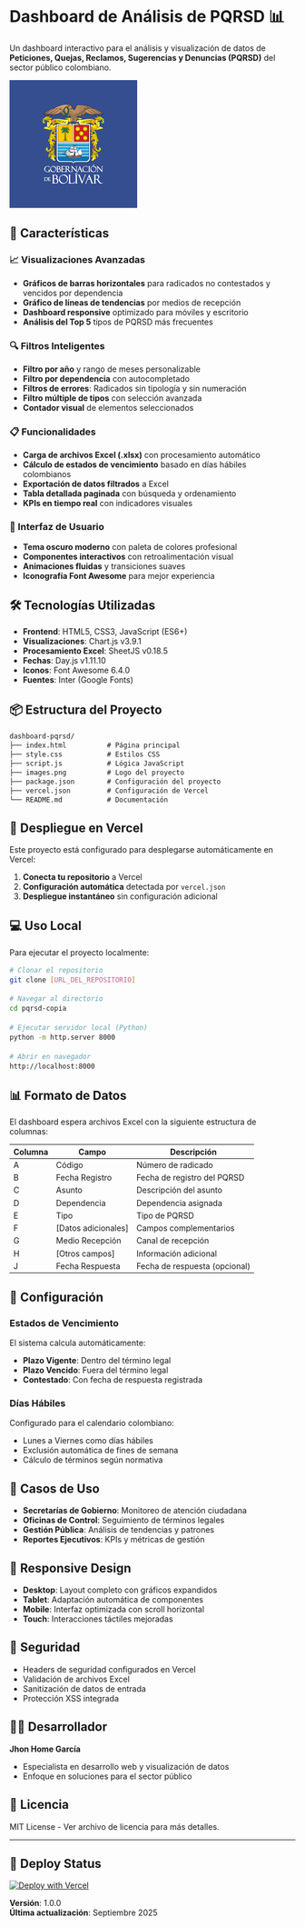 # Dashboard de Análisis de PQRSD 📊

Un dashboard interactivo para el análisis y visualización de datos de **Peticiones, Quejas, Reclamos, Sugerencias y Denuncias (PQRSD)** del sector público colombiano.

![Dashboard Preview](./images.png)

## 🚀 Características

### 📈 Visualizaciones Avanzadas
- **Gráficos de barras horizontales** para radicados no contestados y vencidos por dependencia
- **Gráfico de líneas de tendencias** por medios de recepción
- **Dashboard responsive** optimizado para móviles y escritorio
- **Análisis del Top 5** tipos de PQRSD más frecuentes

### 🔍 Filtros Inteligentes
- **Filtro por año** y rango de meses personalizable
- **Filtro por dependencia** con autocompletado
- **Filtros de errores**: Radicados sin tipología y sin numeración
- **Filtro múltiple de tipos** con selección avanzada
- **Contador visual** de elementos seleccionados

### 📋 Funcionalidades
- **Carga de archivos Excel (.xlsx)** con procesamiento automático
- **Cálculo de estados de vencimiento** basado en días hábiles colombianos
- **Exportación de datos filtrados** a Excel
- **Tabla detallada paginada** con búsqueda y ordenamiento
- **KPIs en tiempo real** con indicadores visuales

### 🎨 Interfaz de Usuario
- **Tema oscuro moderno** con paleta de colores profesional
- **Componentes interactivos** con retroalimentación visual
- **Animaciones fluidas** y transiciones suaves
- **Iconografía Font Awesome** para mejor experiencia

## 🛠️ Tecnologías Utilizadas

- **Frontend**: HTML5, CSS3, JavaScript (ES6+)
- **Visualizaciones**: Chart.js v3.9.1
- **Procesamiento Excel**: SheetJS v0.18.5
- **Fechas**: Day.js v1.11.10
- **Iconos**: Font Awesome 6.4.0
- **Fuentes**: Inter (Google Fonts)

## 📦 Estructura del Proyecto

```
dashboard-pqrsd/
├── index.html          # Página principal
├── style.css           # Estilos CSS
├── script.js           # Lógica JavaScript
├── images.png          # Logo del proyecto
├── package.json        # Configuración del proyecto
├── vercel.json         # Configuración de Vercel
└── README.md           # Documentación
```

## 🚀 Despliegue en Vercel

Este proyecto está configurado para desplegarse automáticamente en Vercel:

1. **Conecta tu repositorio** a Vercel
2. **Configuración automática** detectada por `vercel.json`
3. **Despliegue instantáneo** sin configuración adicional

## 💻 Uso Local

Para ejecutar el proyecto localmente:

```bash
# Clonar el repositorio
git clone [URL_DEL_REPOSITORIO]

# Navegar al directorio
cd pqrsd-copia

# Ejecutar servidor local (Python)
python -m http.server 8000

# Abrir en navegador
http://localhost:8000
```

## 📊 Formato de Datos

El dashboard espera archivos Excel con la siguiente estructura de columnas:

| Columna | Campo | Descripción |
|---------|-------|-------------|
| A | Código | Número de radicado |
| B | Fecha Registro | Fecha de registro del PQRSD |
| C | Asunto | Descripción del asunto |
| D | Dependencia | Dependencia asignada |
| E | Tipo | Tipo de PQRSD |
| F | [Datos adicionales] | Campos complementarios |
| G | Medio Recepción | Canal de recepción |
| H | [Otros campos] | Información adicional |
| J | Fecha Respuesta | Fecha de respuesta (opcional) |

## 🔧 Configuración

### Estados de Vencimiento
El sistema calcula automáticamente:
- **Plazo Vigente**: Dentro del término legal
- **Plazo Vencido**: Fuera del término legal
- **Contestado**: Con fecha de respuesta registrada

### Días Hábiles
Configurado para el calendario colombiano:
- Lunes a Viernes como días hábiles
- Exclusión automática de fines de semana
- Cálculo de términos según normativa

## 🎯 Casos de Uso

- **Secretarías de Gobierno**: Monitoreo de atención ciudadana
- **Oficinas de Control**: Seguimiento de términos legales  
- **Gestión Pública**: Análisis de tendencias y patrones
- **Reportes Ejecutivos**: KPIs y métricas de gestión

## 📱 Responsive Design

- **Desktop**: Layout completo con gráficos expandidos
- **Tablet**: Adaptación automática de componentes
- **Mobile**: Interfaz optimizada con scroll horizontal
- **Touch**: Interacciones táctiles mejoradas

## 🔐 Seguridad

- Headers de seguridad configurados en Vercel
- Validación de archivos Excel
- Sanitización de datos de entrada
- Protección XSS integrada

## 👨‍💻 Desarrollador

**Jhon Home García**
- Especialista en desarrollo web y visualización de datos
- Enfoque en soluciones para el sector público

## 📄 Licencia

MIT License - Ver archivo de licencia para más detalles.

---

## 🚀 Deploy Status

[![Deploy with Vercel](https://vercel.com/button)](https://vercel.com/new/clone?repository-url=https://github.com/[tu-usuario]/dashboard-pqrsd)

**Versión**: 1.0.0  
**Última actualización**: Septiembre 2025